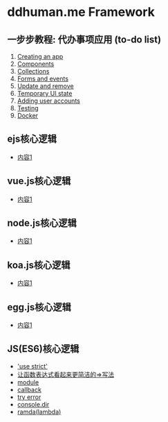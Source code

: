 # ddhuman.me Framework

## 一步步教程: 代办事项应用 (to-do list)

1. [Creating an app](/chapters/一步步教程_代办事项应用/Creating_an_app.md)
2. [Components](/chapters/一步步教程_代办事项应用/Components.md)
3. [Collections](/chapters/一步步教程_代办事项应用/Collections.md)
4. [Forms and events](/chapters/一步步教程_代办事项应用/Forms_and_events.md)
5. [Update and remove](/chapters/一步步教程_代办事项应用/Update_and_remove.md)
7. [Temporary UI state](/chapters/一步步教程_代办事项应用/Temporary_UI_state.md)
8. [Adding user accounts](/chapters/一步步教程_代办事项应用/Adding_user_accounts.md)
9. [Testing](/chapters/一步步教程_代办事项应用/Testing.md)
10. [Docker](/chapters/一步步教程_代办事项应用/Docker.md)

## ejs核心逻辑

- [内容1](/chapters/ejs核心逻辑/内容1.md)

## vue.js核心逻辑

- [内容1](/chapters/vue.js核心逻辑/内容1.md)

## node.js核心逻辑

- [内容1](/chapters/node.js核心逻辑/内容1.md)

## koa.js核心逻辑

- [内容1](/chapters/koa.js核心逻辑/内容1.md)

## egg.js核心逻辑

- [内容1](/chapters/gg.js核心逻辑/内容1.md)

## JS(ES6)核心逻辑

- ['use strict'](/chapters/JS(ES6)核心逻辑/use_strict.md)
- [让函数表达式看起来更简洁的=>写法](/chapters/JS(ES6)核心逻辑/让函数表达式看起来更简洁的Arrow写法.md)
- [module](/chapters/JS(ES6)核心逻辑/module.md) 
- [callback](/chapters/JS(ES6)核心逻辑/callback.md)
- [try error](/chapters/JS(ES6)核心逻辑/try_error.md)
- [console.dir](/chapters/JS(ES6)核心逻辑/console.dir.md)
- [ramda(lambda)](/chapters/JS(ES6)核心逻辑/ramda(lambda).md)

